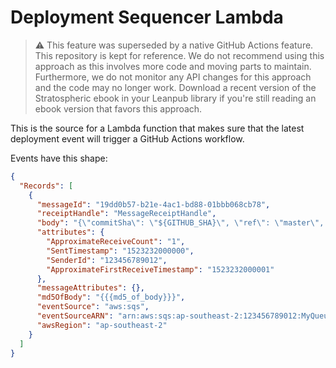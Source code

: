 # Deployment Sequencer Lambda

> :warning: This feature was superseded by a native GitHub Actions feature. This repository is kept for reference. We do not recommend using this approach as this involves more code and moving parts to maintain. Furthermore, we do not monitor any API changes for this approach and the code may no longer work. Download a recent version of the Stratospheric ebook in your Leanpub library if you're still reading an ebook version that favors this approach.

This is the source for a Lambda function that makes sure that the latest deployment event will trigger a GitHub Actions workflow.

Events have this shape:

```json
{
  "Records": [
    {
      "messageId": "19dd0b57-b21e-4ac1-bd88-01bbb068cb78",
      "receiptHandle": "MessageReceiptHandle",
      "body": "{\"commitSha\": \"${GITHUB_SHA}\", \"ref\": \"master\", \"owner\": \"blogtrack\", \"repo\": \"blogtrack\", \"workflowId\": \"deploy-to-staging.yml\", \"dockerImageTag\": \"${DOCKER_IMAGE_TAG}\"}",
      "attributes": {
        "ApproximateReceiveCount": "1",
        "SentTimestamp": "1523232000000",
        "SenderId": "123456789012",
        "ApproximateFirstReceiveTimestamp": "1523232000001"
      },
      "messageAttributes": {},
      "md5OfBody": "{{{md5_of_body}}}",
      "eventSource": "aws:sqs",
      "eventSourceARN": "arn:aws:sqs:ap-southeast-2:123456789012:MyQueue",
      "awsRegion": "ap-southeast-2"
    }
  ]
}
```
